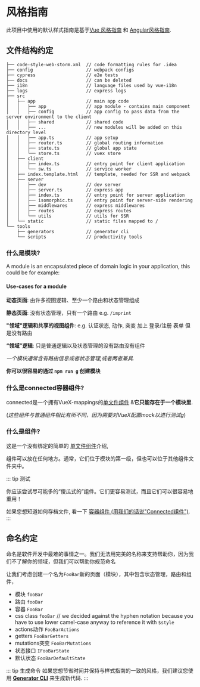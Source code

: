 # 风格指南

此项目中使用的默认样式指南是基于[Vue 风格指南](https://vuejs.org/v2/style-guide/)
和 [Angular风格指南](https://angular.io/guide/styleguide).

## 文件结构约定

```
├── code-style-web-storm.xml  // code formatting rules for .idea
├── config                    // webpack configs
├── cypress                   // e2e tests
├── docs                      // can be deleted
├── i18n                      // language files used by vue-i18n
├── logs                      // express logs
├── src
│   ├── app                   // main app code
│   │   ├── app               // app module - contains main component
│   │   ├── config            // app config to pass data from the server environment to the client
│   │   ├── shared            // shared code
│   │   ├── ...               // new modules will be added on this directory level
│   │   ├── app.ts            // app setup
│   │   ├── router.ts         // global routing information
│   │   ├── state.ts          // global app state
│   │   └── store.ts          // vuex store
│   ├── client
│   │   ├── index.ts          // entry point for client application
│   │   └── sw.ts             // service worker
│   ├── index.template.html   // template, needed for SSR and webpack
│   ├── server
│   │   ├── dev               // dev server
│   │   ├── server.ts         // express app
│   │   ├── index.ts          // entry point for server application
│   │   ├── isomorphic.ts     // entry point for server-side rendering
│   │   ├── middlewares       // express middlewares
│   │   ├── routes            // express routes
│   │   └── utils             // utils for SSR
│   └── static                // static files mapped to /
└── tools
    ├── generators            // generator cli
    └── scripts               // productivity tools
```
### 什么是模块?

A module is an encapsulated piece of domain logic in your application, this could be for example:

####  Use-cases for a module

**动态页面**: 由许多视图逻辑、至少一个路由和状态管理组成

**静态页面**: 没有状态管理，只有一个路由 e.g. `/imprint`

**"领域"逻辑和共享的视图组件**: e.g. 认证状态, 动作, 突变 加上 登录/注册 表单 但是没有路由

**“领域”逻辑**: 只是普通逻辑以及状态管理的没有路由没有组件

_一个模块通常含有路由信息或者状态管理,或者两者兼具._

**你可以很容易的通过 `npm run g` 创建模块**

### 什么是connected容器组件?

connected是一个拥有VueX-mappings的[单文件组件](https://vuejs.org/v2/guide/single-file-components.html) 
&**它只能存在于一个模块里**.

(_这些组件与普通组件相比有所不同，因为需要对VueX配置mock以进行测试g_)


### 什么是组件?

这是一个没有绑定的简单的 [单文件组件](https://vuejs.org/v2/guide/single-file-components.html)介绍,

组件可以放在任何地方。通常，它们位于模块的第一级，但也可以位于其他组件文件夹中。

::: tip 测试

你应该尝试尽可能多的“傻瓜式的”组件。它们更容易测试，而且它们可以很容易地重用！

如果您想知道如何存档文件, 看一下 [容器组件 (用我们的话说"Connected组件")](https://medium.com/@learnreact/container-components-c0e67432e005).
:::

## 命名约定

命名是软件开发中最难的事情之一。我们无法用完美的名称来支持帮助你，因为我们不了解你的领域，但我们可以帮助你规范命名

让我们考虑创建一个名为`FooBar`新的页面（模块），其中包含状态管理，路由和组件，

- 模块 `fooBar`
- 路由 `fooBar`
- 容器 `FooBar`
- css class `fooBar` // we decided against the hyphen notation because you have to use lower camel-case anyway to reference it with `$style`
- actions动作 `FooBarActions`
- getters `FooBarGetters`
- mutations突变 `FooBarMutations`
- 状态接口 `IFooBarState`
- 默认状态 `FooBarDefaultState`

::: tip 生成命令
如果您想节省时间并保持与样式指南的一致的风格，我们建议您使用 **[Generator CLI](../guide/cli.md)** 来生成新代码.
:::
